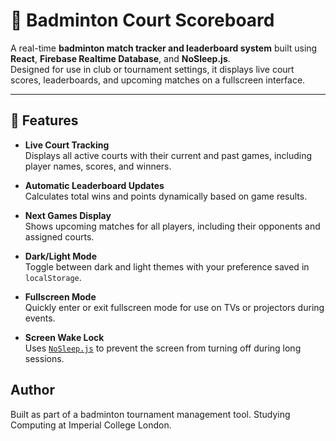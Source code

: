 # 🏸 Badminton Court Scoreboard

A real-time **badminton match tracker and leaderboard system** built using **React**, **Firebase Realtime Database**, and **NoSleep.js**.  
Designed for use in club or tournament settings, it displays live court scores, leaderboards, and upcoming matches on a fullscreen interface.

---

## 🚀 Features

- **Live Court Tracking**  
  Displays all active courts with their current and past games, including player names, scores, and winners.

- **Automatic Leaderboard Updates**  
  Calculates total wins and points dynamically based on game results.

- **Next Games Display**  
  Shows upcoming matches for all players, including their opponents and assigned courts.

- **Dark/Light Mode**  
  Toggle between dark and light themes with your preference saved in `localStorage`.

- **Fullscreen Mode**  
  Quickly enter or exit fullscreen mode for use on TVs or projectors during events.

- **Screen Wake Lock**  
  Uses [`NoSleep.js`](https://github.com/richtr/NoSleep.js) to prevent the screen from turning off during long sessions.

## Author

Built as part of a badminton tournament management tool.
Studying Computing at Imperial College London.
